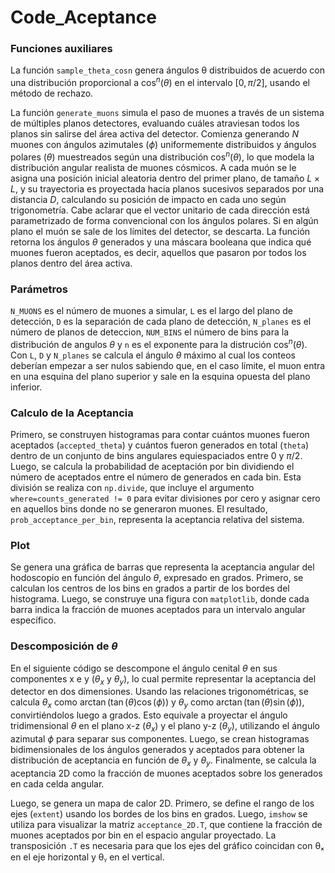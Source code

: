 # Code_Aceptance

### Funciones auxiliares

La función `sample_theta_cosn` genera ángulos θ distribuidos de acuerdo con una distribución proporcional a $\cos^n(\theta)$ en el intervalo $[0, \pi/2]$, usando el método de rechazo.

La función `generate_muons` simula el paso de muones a través de un sistema de múltiples planos detectores, evaluando cuáles atraviesan todos los planos sin salirse del área activa del detector. Comienza generando $N$ muones con ángulos azimutales ($\phi$) uniformemente distribuidos y ángulos polares ($\theta$) muestreados según una distribución $\cos^n(\theta)$, lo que modela la distribución angular realista de muones cósmicos. A cada muón se le asigna una posición inicial aleatoria dentro del primer plano, de tamaño $L \times L$, y su trayectoria es proyectada hacia planos sucesivos separados por una distancia $D$, calculando su posición de impacto en cada uno según trigonometría. Cabe aclarar que el vector unitario de cada dirección está parametrizado de forma convencional con los ángulos polares. Si en algún plano el muón se sale de los límites del detector, se descarta. La función retorna los ángulos $\theta$ generados y una máscara booleana que indica qué muones fueron aceptados, es decir, aquellos que pasaron por todos los planos dentro del área activa.

### Parámetros

`N_MUONS` es el número de muones a simular, `L` es el largo del plano de detección, `D` es la separación de cada plano de detección, `N_planes` es el número de planos de deteccion, `NUM_BINS` el número de bins para la distribución de angulos $\theta$  y `n` es el exponente para la distrución $\cos^n(\theta)$. Con `L`, `D` y `N_planes` se calcula el ángulo $\theta$ máximo al cual los conteos deberían empezar a ser nulos sabiendo que, en el caso límite, el muon entra en una esquina del plano superior y sale en la esquina opuesta del plano inferior.

### Calculo de la Aceptancia

Primero, se construyen histogramas para contar cuántos muones fueron aceptados (`accepted_theta`) y cuántos fueron generados en total (`theta`) dentro de un conjunto de bins angulares equiespaciados entre 0 y $\pi/2$. Luego, se calcula la probabilidad de aceptación por bin dividiendo el número de aceptados entre el número de generados en cada bin. Esta división se realiza con `np.divide`, que incluye el argumento `where=counts_generated != 0` para evitar divisiones por cero y asignar cero en aquellos bins donde no se generaron muones. El resultado, `prob_acceptance_per_bin`, representa la aceptancia relativa del sistema.

### Plot

Se genera una gráfica de barras que representa la aceptancia angular del hodoscopio en función del ángulo $\theta$, expresado en grados. Primero, se calculan los centros de los bins en grados a partir de los bordes del histograma. Luego, se construye una figura con `matplotlib`, donde cada barra indica la fracción de muones aceptados para un intervalo angular específico.

### Descomposición de $\theta$

En el siguiente código se descompone el ángulo cenital $\theta$ en sus componentes x e y ($\theta_x$ y $\theta_y$), lo cual permite representar la aceptancia del detector en dos dimensiones. Usando las relaciones trigonométricas, se calcula $\theta_x$ como $\arctan(\tan(\theta)\cos(\phi))$ y $\theta_y$ como $\arctan(\tan(\theta)\sin(\phi))$, convirtiéndolos luego a grados. Esto equivale a proyectar el ángulo tridimensional $\theta$ en el plano x-z ($\theta_x$) y el plano y-z ($\theta_y$), utilizando el ángulo azimutal $\phi$ para separar sus componentes. Luego, se crean histogramas bidimensionales de los ángulos generados y aceptados para obtener la distribución de aceptancia en función de $\theta_x$ y $\theta_y$. Finalmente, se calcula la aceptancia 2D como la fracción de muones aceptados sobre los generados en cada celda angular.

Luego, se genera un mapa de calor 2D. Primero, se define el rango de los ejes (`extent`) usando los bordes de los bins en grados. Luego, `imshow` se utiliza para visualizar la matriz `acceptance_2D.T`, que contiene la fracción de muones aceptados por bin en el espacio angular proyectado. La transposición `.T` es necesaria para que los ejes del gráfico coincidan con θₓ en el eje horizontal y θᵧ en el vertical.
